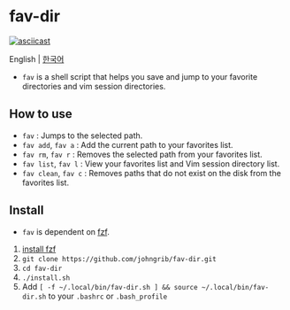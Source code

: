 # fav-dir

[![asciicast](https://asciinema.org/a/kk1QBvFFLT8K7Kev5N3EZYVlq.png)](https://asciinema.org/a/kk1QBvFFLT8K7Kev5N3EZYVlq)

English | [한국어](README-ko.md)

* `fav` is a shell script that helps you save and jump to your favorite directories and vim session directories.

## How to use

* `fav` : Jumps to the selected path.
* `fav add`, `fav a` : Add the current path to your favorites list.
* `fav rm`, `fav r` : Removes the selected path from your favorites list.
* `fav list`, `fav l` : View your favorites list and Vim session directory list.
* `fav clean`, `fav c` : Removes paths that do not exist on the disk from the favorites list.

## Install

* `fav` is dependent on [fzf](https://github.com/junegunn/fzf ).

1. [install fzf](https://github.com/junegunn/fzf#installation )
2. `git clone https://github.com/johngrib/fav-dir.git`
3. `cd fav-dir`
4. `./install.sh`
5. Add `[ -f ~/.local/bin/fav-dir.sh ] && source ~/.local/bin/fav-dir.sh` to your `.bashrc` or `.bash_profile`

